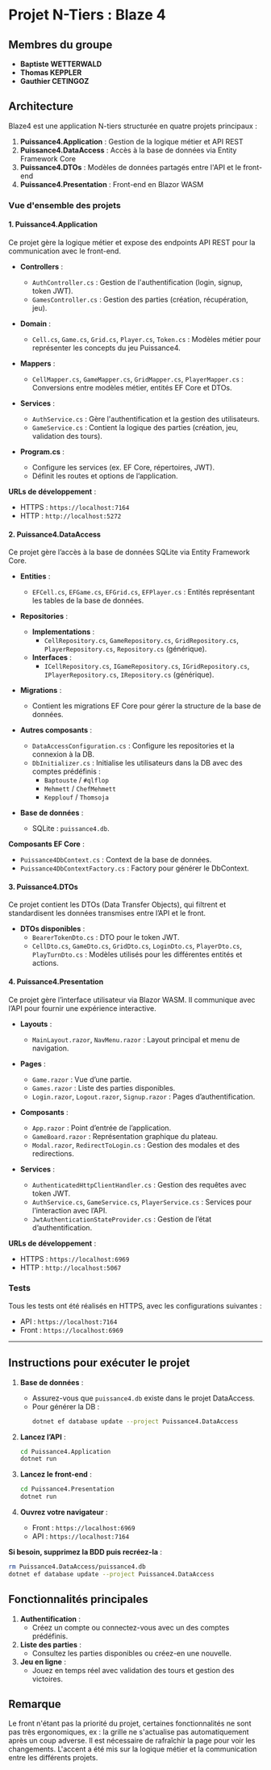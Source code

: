 # Projet N-Tiers : Blaze 4

## Membres du groupe
- **Baptiste WETTERWALD**
- **Thomas KEPPLER**
- **Gauthier CETINGOZ**

## Architecture

Blaze4 est une application N-tiers structurée en quatre projets principaux :
1. **Puissance4.Application** : Gestion de la logique métier et API REST
2. **Puissance4.DataAccess** : Accès à la base de données via Entity Framework Core
3. **Puissance4.DTOs** : Modèles de données partagés entre l'API et le front-end
4. **Puissance4.Presentation** : Front-end en Blazor WASM

### Vue d'ensemble des projets

#### 1. Puissance4.Application

Ce projet gère la logique métier et expose des endpoints API REST pour la communication avec le front-end.

- **Controllers** :
    - `AuthController.cs` : Gestion de l'authentification (login, signup, token JWT).
    - `GamesController.cs` : Gestion des parties (création, récupération, jeu).

- **Domain** :
    - `Cell.cs`, `Game.cs`, `Grid.cs`, `Player.cs`, `Token.cs` : Modèles métier pour représenter les concepts du jeu Puissance4.

- **Mappers** :
    - `CellMapper.cs`, `GameMapper.cs`, `GridMapper.cs`, `PlayerMapper.cs` : Conversions entre modèles métier, entités EF Core et DTOs.

- **Services** :
    - `AuthService.cs` : Gère l'authentification et la gestion des utilisateurs.
    - `GameService.cs` : Contient la logique des parties (création, jeu, validation des tours).

- **Program.cs** :
    - Configure les services (ex. EF Core, répertoires, JWT).
    - Définit les routes et options de l’application.

**URLs de développement** :
- HTTPS : `https://localhost:7164`
- HTTP : `http://localhost:5272`

#### 2. Puissance4.DataAccess

Ce projet gère l’accès à la base de données SQLite via Entity Framework Core.

- **Entities** :
    - `EFCell.cs`, `EFGame.cs`, `EFGrid.cs`, `EFPlayer.cs` : Entités représentant les tables de la base de données.

- **Repositories** :
    - **Implementations** :
        - `CellRepository.cs`, `GameRepository.cs`, `GridRepository.cs`, `PlayerRepository.cs`, `Repository.cs` (générique).
    - **Interfaces** :
        - `ICellRepository.cs`, `IGameRepository.cs`, `IGridRepository.cs`, `IPlayerRepository.cs`, `IRepository.cs` (générique).

- **Migrations** :
    - Contient les migrations EF Core pour gérer la structure de la base de données.

- **Autres composants** :
    - `DataAccessConfiguration.cs` : Configure les repositories et la connexion à la DB.
    - `DbInitializer.cs` : Initialise les utilisateurs dans la DB avec des comptes prédéfinis :
        - `Baptouste` / `#qlflop`
        - `Mehmett` / `ChefMehmett`
        - `Kepplouf` / `Thomsoja`

- **Base de données** :
    - SQLite : `puissance4.db`.

**Composants EF Core** :
- `Puissance4DbContext.cs` : Context de la base de données.
- `Puissance4DbContextFactory.cs` : Factory pour générer le DbContext.

#### 3. Puissance4.DTOs

Ce projet contient les DTOs (Data Transfer Objects), qui filtrent et standardisent les données transmises entre l’API et le front.

- **DTOs disponibles** :
    - `BearerTokenDto.cs` : DTO pour le token JWT.
    - `CellDto.cs`, `GameDto.cs`, `GridDto.cs`, `LoginDto.cs`, `PlayerDto.cs`, `PlayTurnDto.cs` : Modèles utilisés pour les différentes entités et actions.

#### 4. Puissance4.Presentation

Ce projet gère l’interface utilisateur via Blazor WASM. Il communique avec l’API pour fournir une expérience interactive.

- **Layouts** :
    - `MainLayout.razor`, `NavMenu.razor` : Layout principal et menu de navigation.

- **Pages** :
    - `Game.razor` : Vue d’une partie.
    - `Games.razor` : Liste des parties disponibles.
    - `Login.razor`, `Logout.razor`, `Signup.razor` : Pages d’authentification.

- **Composants** :
    - `App.razor` : Point d’entrée de l’application.
    - `GameBoard.razor` : Représentation graphique du plateau.
    - `Modal.razor`, `RedirectToLogin.cs` : Gestion des modales et des redirections.

- **Services** :
    - `AuthenticatedHttpClientHandler.cs` : Gestion des requêtes avec token JWT.
    - `AuthService.cs`, `GameService.cs`, `PlayerService.cs` : Services pour l’interaction avec l’API.
    - `JwtAuthenticationStateProvider.cs` : Gestion de l’état d’authentification.

**URLs de développement** :
- HTTPS : `https://localhost:6969`
- HTTP : `http://localhost:5067`

### Tests

Tous les tests ont été réalisés en HTTPS, avec les configurations suivantes :
- API : `https://localhost:7164`
- Front : `https://localhost:6969`

---

## Instructions pour exécuter le projet


1. **Base de données** :
    - Assurez-vous que `puissance4.db` existe dans le projet DataAccess.
    - Pour générer la DB :
      ```bash
      dotnet ef database update --project Puissance4.DataAccess
      ```

2. **Lancez l’API** :
   ```bash
   cd Puissance4.Application
   dotnet run
   ```

3. **Lancez le front-end** :
   ```bash
   cd Puissance4.Presentation
   dotnet run
   ```

4. **Ouvrez votre navigateur** :
    - Front : `https://localhost:6969`
    - API : `https://localhost:7164`

**Si besoin, supprimez la BDD puis recréez-la** :
```bash
rm Puissance4.DataAccess/puissance4.db
dotnet ef database update --project Puissance4.DataAccess
```

## Fonctionnalités principales

1. **Authentification** :
    - Créez un compte ou connectez-vous avec un des comptes prédéfinis.
2. **Liste des parties** :
    - Consultez les parties disponibles ou créez-en une nouvelle.
3. **Jeu en ligne** :
    - Jouez en temps réel avec validation des tours et gestion des victoires.

## Remarque

Le front n'étant pas la priorité du projet, certaines fonctionnalités ne sont pas très ergonomiques, ex : la grille ne s'actualise pas automatiquement après un coup adverse. Il est nécessaire de rafraîchir la page pour voir les changements.
L'accent a été mis sur la logique métier et la communication entre les différents projets.
